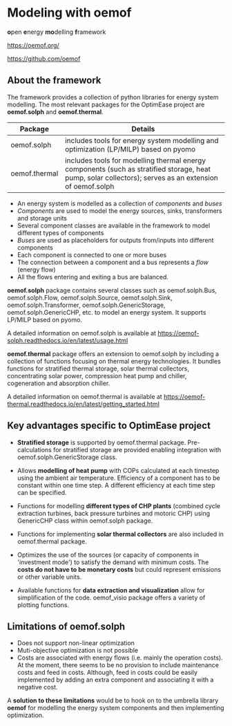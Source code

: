 # Modeling with oemof
**o**pen **e**nergy **mo**delling **f**ramework

https://oemof.org/

https://github.com/oemof

## About the framework
The framework provides a collection of python libraries for energy system modelling. The most relevant packages for the OptimEase project are **oemof.solph** and **oemof.thermal**.

Package | Details
------- | -------
oemof.solph   | includes tools for energy system modelling and optimization (LP/MILP) based on pyomo
oemof.thermal | includes tools for modelling thermal energy components (such as stratified storage, heat pump, solar collectors); serves as an extension of oemof.solph

- An energy system is modelled as a collection of *components* and *buses* 
- *Components* are used to model the energy sources, sinks, transformers and storage units 
- Several component classes are available in the framework to model different types of components 
- *Buses* are used as placeholders for outputs from/inputs into different components 
- Each component is connected to one or more buses
- The connection between a component and a bus represents a *flow* (energy flow) 
- All the flows entering and exiting a bus are balanced.

**oemof.solph** package contains several classes such as oemof.solph.Bus, oemof.solph.Flow, oemof.solph.Source, oemof.solph.Sink, oemof.solph.Transformer, oemof.solph.GenericStorage, oemof.solph.GenericCHP, etc. to model an energy system. It supports LP/MILP based on pyomo.

A detailed information on oemof.solph is available at https://oemof-solph.readthedocs.io/en/latest/usage.html

**oemof.thermal** package offers an extension to oemof.solph by including a collection of functions focusing on thermal energy technologies. It bundles functions for stratified thermal storage, solar thermal collectors, concentrating solar power, compression heat pump and chiller, cogeneration and absorption chiller.

A detailed information on oemof.thermal is available at https://oemof-thermal.readthedocs.io/en/latest/getting_started.html

## Key advantages specific to OptimEase project
  
* **Stratified storage** is supported by oemof.thermal package. Pre-calculations for stratified storage are provided enabling integration with oemof.solph.GenericStorage class. 
  
* Allows **modelling of heat pump** with COPs calculated at each timestep using the ambient air temperature. Efficiency of a component has to be constant within one time step. A different efficiency at each time step can be specified.

* Functions for modelling **different types of CHP plants** (combined cycle extraction turbines, back pressure turbines and motoric CHP) using GenericCHP class within oemof.solph package.

* Functions for implementing **solar thermal collectors** are also included in oemof.thermal package.

* Optimizes the use of the sources (or capacity of components in 'investment mode') to satisfy the demand with minimum costs. The **costs do not have to be monetary costs** but could represent emissions or other variable units.

* Available functions for **data extraction and visualization** allow for simplification of the code. oemof_visio package offers a variety of plotting functions.

## Limitations of oemof.solph

* Does not support non-linear optimization
* Muti-objective optimization is not possible 
* Costs are associated with energy flows (i.e. mainly the operation costs). At the moment, there seems to be no provision to include maintenance costs and feed in costs. Although, feed in costs could be easily implemented by adding an extra component and associating it with a negative cost.

A **solution to these limitations** would be to hook on to the umbrella library **oemof** for modelling the energy system components and then implementing optimization.
